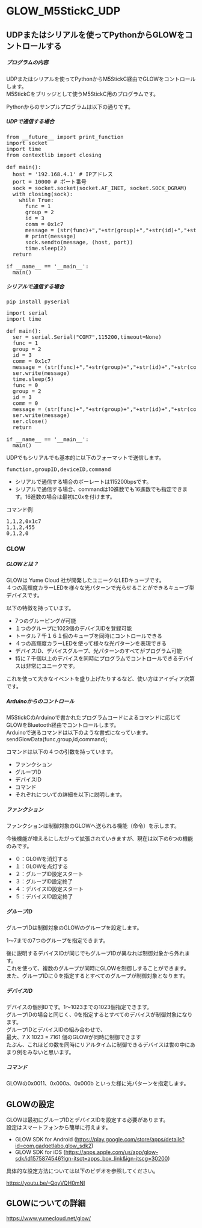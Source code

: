# GLOW_M5StickC_UDP
## UDPまたはシリアルを使ってPythonからGLOWをコントロールする
##### プログラムの内容
UDPまたはシリアルを使ってPythonからM5StickC経由でGLOWをコントロールします。<br>
M5StickCをブリッジとして使うM5StickC用のプログラムです。

Pythonからのサンプルプログラムは以下の通りです。

##### UDPで通信する場合

<pre>
from __future__ import print_function
import socket
import time
from contextlib import closing

def main():
  host = '192.168.4.1' # IPアドレス
  port = 10000 # ポート番号
  sock = socket.socket(socket.AF_INET, socket.SOCK_DGRAM)
  with closing(sock):
    while True:
      func = 1
      group = 2
      id = 3
      comm = 0x1c7
      message = (str(func)+","+str(group)+","+str(id)+","+str(comm)).encode('utf-8')
      # print(message)
      sock.sendto(message, (host, port))
      time.sleep(2)
  return

if __name__ == '__main__':
  main()
</pre>

##### シリアルで通信する場合

<pre>
pip install pyserial
</pre>

<pre>
import serial
import time

def main():
  ser = serial.Serial("COM7",115200,timeout=None)
  func = 1
  group = 2
  id = 3
  comm = 0x1c7
  message = (str(func)+","+str(group)+","+str(id)+","+str(comm)+"\n").encode('utf-8')
  ser.write(message)
  time.sleep(5)
  func = 0
  group = 2
  id = 3
  comm = 0
  message = (str(func)+","+str(group)+","+str(id)+","+str(comm)+"\n").encode('utf-8')
  ser.write(message)
  ser.close()
  return

if __name__ == '__main__':
  main()
</pre>


UDPでもシリアルでも基本的に以下のフォーマットで送信します。

<pre>
function,groupID,deviceID,command
</pre>

- シリアルで通信する場合のボーレートは115200bpsです。
- シリアルで通信する場合、commandは10進数でも16進数でも指定できます。16進数の場合は最初に0xを付けます。

コマンド例
<pre>
1,1,2,0x1c7
1,1,2,455
0,1,2,0
</pre>

### GLOW
##### GLOWとは？
GLOWは Yume Cloud 社が開発したユニークなLEDキューブです。<br>
４つの高輝度カラーLEDを様々な光パターンで光らせることができるキューブ型デバイスです。

以下の特徴を持っています。

- 7つのグルーピングが可能
- １つのグループに1023個のデバイスIDを登録可能
- トータル７千１６１個のキューブを同時にコントロールできる
- ４つの高輝度カラーLEDを使って様々な光パターンを表現できる
- デバイスID、デバイスグループ、光パターンのすべてがプログラム可能
- 特に７千個以上のデバイスを同時にプログラムでコントロールできるデバイスは非常にユニークです。

これを使って大きなイベントを盛り上げたりするなど、使い方はアイディア次第です。

##### Arduinoからのコントロール

M5StickCのArduinoで書かれたプログラムコードによるコマンドに応じてGLOWをBluetooth経由でコントロールします。<br>
Arduinoで送るコマンドは以下のような書式になっています。<br>
sendGlowData(func,group,id,command);

コマンドは以下の４つの引数を持っています。

- ファンクション
- グループID
- デバイスID
- コマンド
- それぞれについての詳細を以下に説明します。

##### ファンクション
ファンクションは制御対象のGLOWへ送られる機能（命令）を示します。

今後機能が増えるにしたがって拡張されていきますが、現在は以下の6つの機能のみです。

- ０：GLOWを消灯する
- １：GLOWを点灯する
- ２：グループID設定スタート
- ３：グループID設定終了
- ４：デバイスID設定スタート
- ５：デバイスID設定終了

##### グループID
グループIDは制御対象のGLOWのグループを設定します。

1～7までの7つのグループを指定できます。

後に説明するデバイスIDが同じでもグループIDが異なれば制御対象から外れます。<br>
これを使って、複数のグループが同時にGLOWを制御しすることができます。<br>
また、グループIDに０を指定するとすべてのグループが制御対象となります。

##### デバイスID
デバイスの個別IDです。1～1023までの1023個指定できます。<br>
グループIDの場合と同じく、0を指定するとすべてのデバイスが制御対象になります。<br>
グループIDとデバイスIDの組み合わせで、<br>
最大、7 X 1023 = 7161 個のGLOWが同時に制御できます<br>
たぶん、これほどの数を同時にリアルタイムに制御できるデバイスは世の中にあまり例をみないと思います。

##### コマンド
GLOWの0x0011、0x000a、0x000b といった様に光パターンを指定します。

## GLOWの設定

GLOWは最初にグループIDとデバイスIDを設定する必要があります。<br>
設定はスマートフォンから簡単に行えます。 

- GLOW SDK for Android (https://play.google.com/store/apps/details?id=com.gadgetlabo.glow_sdk2)
- GLOW SDK for iOS (https://apps.apple.com/us/app/glow-sdk/id1575874546?ign-itsct=apps_box_link&ign-itscg=30200)

具体的な設定方法については以下のビデオを参照してください。

https://youtu.be/-QoyVQH0mNI

## GLOWについての詳細

https://www.yumecloud.net/glow/
